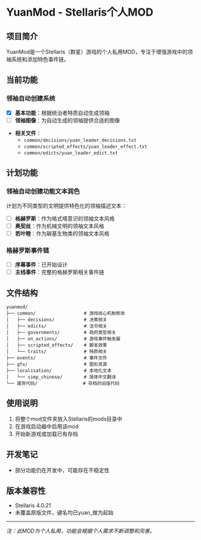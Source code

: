 # YuanMod - Stellaris个人MOD

## 项目简介

YuanMod是一个Stellaris（群星）游戏的个人私用MOD，专注于增强游戏中的领袖系统和添加特色事件链。

## 当前功能

### 领袖自动创建系统
- [x] **基本功能**：根据统治者特质自动生成领袖
- [ ] **领袖图像**：为自动生成的领袖提供合适的图像
- **相关文件**：
  - `common/decisions/yuan_leader_decisions.txt`
  - `common/scripted_effects/yuan_leader_effect.txt`
  - `common/edicts/yuan_leader_edict.txt`

## 计划功能

### 领袖自动创建功能文本润色
计划为不同类型的文明提供特色化的领袖描述文本：
- [ ] **格赫罗斯**：作为格式塔意识的领袖文本风格
- [ ] **奥契丝**：作为机械文明的领袖文本风格
- [ ] **若叶睦**：作为碳基生物类的领袖文本风格

### 格赫罗斯事件链
- [ ] **序幕事件**：已开始设计
- [ ] **主线事件**：完整的格赫罗斯相关事件链

## 文件结构

```
yuanmod/
├── common/                  # 游戏核心机制修改
│   ├── decisions/           # 决策相关
│   ├── edicts/              # 法令相关
│   ├── governments/         # 政府类型相关
│   ├── on_actions/          # 游戏事件触发器
│   ├── scripted_effects/    # 脚本效果
│   └── traits/              # 特质相关
├── events/                  # 事件文件
├── gfx/                     # 图形资源
├── localisation/            # 本地化文本
│   └── simp_chinese/        # 简体中文翻译
└── 废弃代码/                 # 存档的旧版代码
```

## 使用说明

1. 将整个mod文件夹放入Stellaris的mods目录中
2. 在游戏启动器中启用该mod
3. 开始新游戏或加载已有存档

## 开发笔记

- 部分功能仍在开发中，可能存在不稳定性

## 版本兼容性

- Stellaris 4.0.21
- 未覆盖原版文件，键名均已yuan_做为起始

---

*注：此MOD为个人私用，功能会根据个人需求不断调整和完善。*

